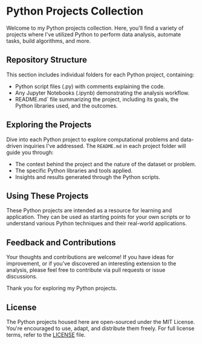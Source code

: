 # Python Projects Collection

Welcome to my Python projects collection. Here, you'll find a variety of projects where I've utilized Python to perform data analysis, automate tasks, build algorithms, and more.

## Repository Structure

This section includes individual folders for each Python project, containing:

- Python script files (.py) with comments explaining the code.
- Any Jupyter Notebooks (.ipynb) demonstrating the analysis workflow.
- README.md` file summarizing the project, including its goals, the Python libraries used, and the outcomes.

## Exploring the Projects

Dive into each Python project to explore computational problems and data-driven inquiries I've addressed. The `README.md` in each project folder will guide you through:

- The context behind the project and the nature of the dataset or problem.
- The specific Python libraries and tools applied.
- Insights and results generated through the Python scripts.

## Using These Projects

These Python projects are intended as a resource for learning and application. They can be used as starting points for your own scripts or to understand various Python techniques and their real-world applications.

## Feedback and Contributions

Your thoughts and contributions are welcome! If you have ideas for improvement, or if you've discovered an interesting extension to the analysis, please feel free to contribute via pull requests or issue discussions.

Thank you for exploring my Python projects.

## License

The Python projects housed here are open-sourced under the MIT License. You're encouraged to use, adapt, and distribute them freely. For full license terms, refer to the [LICENSE](LICENSE.md) file.
